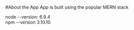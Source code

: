 #About the App
App is built using the popular MERN stack



node --version: 6.9.4 <br>
npm --version 3.10.10

